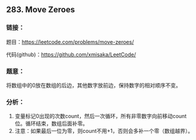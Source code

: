 ## 283. Move Zeroes
  
### **链接**：  
题目：https://leetcode.com/problems/move-zeroes/  
  
代码(github)：https://github.com/xmisaka/LeetCode/  
  
### **题意**：  
将数组中的0放在数组的后边，其他数字放前边，保持数字的相对顺序不变。  
  
### **分析**：  
1. 变量标记0出现的次数count，然后一次循环，所有非零数字向前移动count位。循环结束，数组后面补零。
2. 注意：如果最后一位为零，则count不用+1，否则会多补一个零（数组越界）。


  

